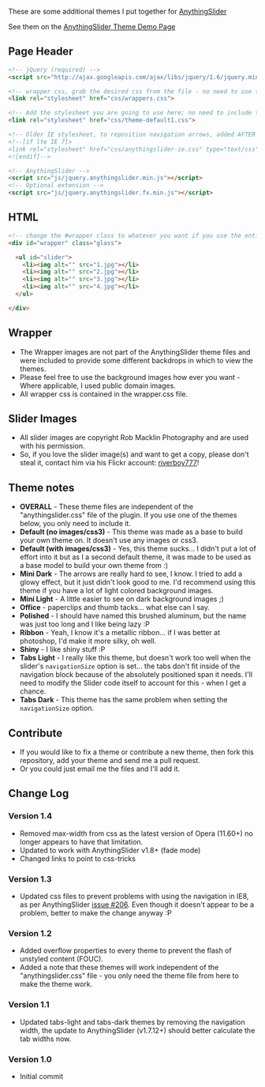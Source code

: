 ﻿These are some additional themes I put together for [AnythingSlider](http://proloser.github.com/AnythingSlider/)

See them on the [AnythingSlider Theme Demo Page](http://mottie.github.com/AnythingSlider-Themes/)

## Page Header

```html
<!-- jQuery (required) -->
<script src="http://ajax.googleapis.com/ajax/libs/jquery/1.6/jquery.min.js"></script>

<!-- wrapper css, grab the desired css from the file - no need to use the whole thing -->
<link rel="stylesheet" href="css/wrappers.css">

<!-- Add the stylesheet you are going to use here; no need to include the anythingslider.css from the plugin -->
<link rel="stylesheet" href="css/theme-default1.css">

<!-- Older IE stylesheet, to reposition navigation arrows, added AFTER the theme stylesheet -->
<!--[if lte IE 7]>
<link rel="stylesheet" href="css/anythingslider-ie.css" type="text/css" media="screen" />
<![endif]-->

<!-- AnythingSlider -->
<script src="js/jquery.anythingslider.min.js"></script>
<!-- Optional extension -->
<script src="js/jquery.anythingslider.fx.min.js"></script>
```

## HTML

```html
<!-- change the #wrapper class to whatever you want if you use the entire wrappers.css file -->
<div id="wrapper" class="glass">

  <ul id="slider">
    <li><img alt="" src="1.jpg"></li>
    <li><img alt="" src="2.jpg"></li>
    <li><img alt="" src="3.jpg"></li>
    <li><img alt="" src="4.jpg"></li>
  </ul>

</div>
```

## Wrapper

* The Wrapper images are not part of the AnythingSlider theme files and were included to provide some different backdrops in which to view the themes.
* Please feel free to use the background images how ever you want - Where applicable, I used public domain images. 
* All wrapper css is contained in the wrapper.css file.

## Slider Images

* All slider images are copyright Rob Macklin Photography and are used with his permission.
* So, if you love the slider image(s) and want to get a copy, please don't steal it, contact him via his Flickr account: [riverboy777](http://www.flickr.com/photos/29247222@N08/)!

## Theme notes

* **OVERALL** - These theme files are independent of the "anythingslider.css" file of the plugin. If you use one of the themes below, you only need to include it.
* **Default (no images/css3)** - This theme was made as a base to build your own theme on. It doesn't use any images or css3.
* **Default (with images/css3)** - Yes, this theme sucks... I didn't put a lot of effort into it but as I a second default theme, it was made to be used as a base model to build your own theme from :)
* **Mini Dark** - The arrows are really hard to see, I know. I tried to add a glowy effect, but it just didn't look good to me. I'd recommend using this theme if you have a lot of light colored background images.
* **Mini Light** - A little easier to see on dark background images ;)
* **Office** - paperclips and thumb tacks... what else can I say.
* **Polished** - I should have named this brushed aluminum, but the name was just too long and I like being lazy :P
* **Ribbon** - Yeah, I know it's a metallic ribbon... if I was better at photoshop, I'd make it more silky, oh well.
* **Shiny** - I like shiny stuff :P
* **Tabs Light** - I really like this theme, but doesn't work too well when the slider's `navigationSize` option is set... the tabs don't fit inside of the navigation block because of the absolutely positioned span it needs. I'll need to modify the Slider code itself to account for this - when I get a chance.
* **Tabs Dark** - This theme has the same problem when setting the `navigationSize` option.

## Contribute

* If you would like to fix a theme or contribute a new theme, then fork this repository, add your theme and send me a pull request.
* Or you could just email me the files and I'll add it.

## Change Log

### Version 1.4

* Removed max-width from css as the latest version of Opera (11.60+) no longer appears to have that limitation.
* Updated to work with AnythingSlider v1.8+ (fade mode)
* Changed links to point to css-tricks

### Version 1.3

* Updated css files to prevent problems with using the navigation in IE8, as per AnythingSlider [issue #206](https://github.com/ProLoser/AnythingSlider/issues/206). Even though it doesn't appear to be a problem, better to make the change anyway :P

### Version 1.2

* Added overflow properties to every theme to prevent the flash of unstyled content (FOUC).
* Added a note that these themes will work independent of the "anythingslider.css" file - you only need the theme file from here to make the theme work.

### Version 1.1

* Updated tabs-light and tabs-dark themes by removing the navigation width, the update to AnythingSlider (v1.7.12+) should better calculate the tab widths now.

### Version 1.0

* Initial commit